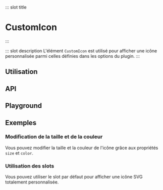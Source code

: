 ::: slot title
# CustomIcon
:::

::: slot description
L'élément `CustomIcon` est utilisé pour afficher une icône personnalisée parmi celles définies dans les options du plugin.
:::

## Utilisation

<DocExample
  eager
  file="composants/custom-icon/examples/custom-icon"
/>

## API

<DocApi
  :value="['CustomIcon']"
  :api="{
    CustomIcon: {
      props: [
        {
          name: 'color',
          default: '\'currentColor\'',
          type: 'string',
          description: 'La couleur de l\'icône (n\'importe quelle valeur CSS). Par défaut, l\'icône hérite de la couleur du texte.'
        },
        {
          name: 'small',
          default: 'false',
          type: 'boolean',
          description: 'Définit la taille de l\’icône à 1em.'
        },
        {
          name: 'medium',
          default: 'false',
          type: 'boolean',
          description: 'Définit la taille de l\’icône à 1.5em.'
        },
        {
          name: 'large',
          default: 'false',
          type: 'boolean',
          description: 'Définit la taille de l\’icône à 1.85em.'
        },
        {
          name: 'x-large',
          default: 'false',
          type: 'boolean',
          description: 'Définit la taille de l\’icône à 2.25em.'
        },
        {
          name: 'size',
          type: 'string',
          default: 'undefined',
          description: 'Applique une taille CSS personnalisée (largeur / hauteur) à l\'icône. Par défaut, la taille est de 1,35em.'
        }
      ],
      slots: [
        {
          name: 'default',
          description: 'Slot pour remplacer le contenu de l\'icône.'
        }
      ]
    }
  }"
/>

## Playground

<DocExample file="composants/custom-icon/examples/custom-icon-playground" />

## Exemples

### Modification de la taille et de la couleur

Vous pouvez modifier la taille et la couleur de l'icône grâce aux propriétés `size` et `color`.

<DocExample file="composants/custom-icon/examples/custom-icon-size-color" />

### Utilisation des slots

Vous pouvez utiliser le slot par défaut pour afficher une icône SVG totalement personnalisée.

<DocExample file="composants/custom-icon/examples/custom-icon-slot" />
